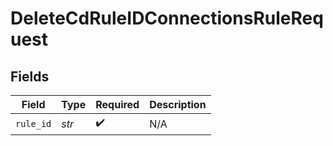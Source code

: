 # DeleteCdRuleIDConnectionsRuleRequest


## Fields

| Field              | Type               | Required           | Description        |
| ------------------ | ------------------ | ------------------ | ------------------ |
| `rule_id`          | *str*              | :heavy_check_mark: | N/A                |